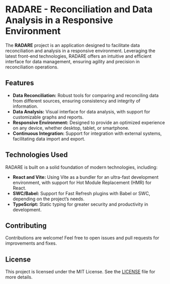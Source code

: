 # RADARE - Reconciliation and Data Analysis in a Responsive Environment

The **RADARE** project is an application designed to facilitate data reconciliation and analysis in a responsive environment. Leveraging the latest front-end technologies, RADARE offers an intuitive and efficient interface for data management, ensuring agility and precision in reconciliation operations.

## Features

- **Data Reconciliation:** Robust tools for comparing and reconciling data from different sources, ensuring consistency and integrity of information.
- **Data Analysis:** Visual interface for data analysis, with support for customizable graphs and reports.
- **Responsive Environment:** Designed to provide an optimized experience on any device, whether desktop, tablet, or smartphone.
- **Continuous Integration:** Support for integration with external systems, facilitating data import and export.

## Technologies Used

RADARE is built on a solid foundation of modern technologies, including:

- **React and Vite:** Using Vite as a bundler for an ultra-fast development environment, with support for Hot Module Replacement (HMR) for React.
- **SWC/Babel:** Support for Fast Refresh plugins with Babel or SWC, depending on the project’s needs.
- **TypeScript:** Static typing for greater security and productivity in development.

## Contributing

Contributions are welcome! Feel free to open issues and pull requests for improvements and fixes.

## License

This project is licensed under the MIT License. See the [LICENSE](LICENSE) file for more details.
